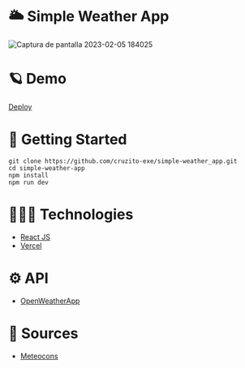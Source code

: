 # 🌥️ Simple Weather App

![Captura de pantalla 2023-02-05 184025](https://user-images.githubusercontent.com/54298536/216857196-eba36235-ab1d-4e7d-8af5-6681e628ada3.png)

# 🪐 Demo

[Deploy](https://color-palette-generator-app-cruzito-exe.vercel.app/)

# 🏴 Getting Started

`git clone https://github.com/cruzito-exe/simple-weather_app.git` <br>
`cd simple-weather-app` <br>
`npm install` <br>
`npm run dev`

# 🧑🏻‍💻 Technologies

- [React JS](https://reactjs.org/)
- [Vercel](https://vercel.com/dashboard)

# ⚙️ API

- [OpenWeatherApp](https://openweathermap.org/)

# 🔨 Sources

- [Meteocons](https://bas.dev/work/meteocons)
